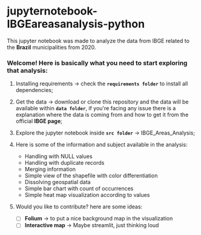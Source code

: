 # jupyternotebook-IBGEareasanalysis-python
This jupyter notebook was made to analyze the data from IBGE related to the **Brazil** municipalities from 2020.

### Welcome! Here is basically what you need to start exploring that analysis:

1. Installing requirements -> check the **``requirements folder``** to install all dependencies;

2. Get the data -> download or clone this repository and the data will be available within **``data folder``**, if you're facing any issue there is a explanation where the data is coming from and how to get it from the official **IBGE page**;

3. Explore the jupyter notebook inside **``src folder``** -> IBGE_Areas_Analysis;

4. Here is some of the information and subject available in the analysis:
    * Handling with NULL values
    * Handling with duplicate records
    * Merging information
    * Simple view of the shapefile with color differentiation
    * Dissolving geospatial data
    * Simple bar chart with count of occurrences
    * Simple heat map visualization according to values

5. Would you like to contribute? here are some ideas:
    - [ ] **Folium** -> to put a nice background map in the visualization
    - [ ] **Interactive map** -> Maybe streamlit, just thinking loud